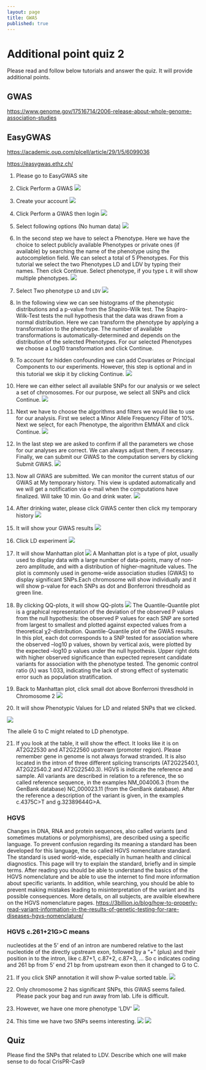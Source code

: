```yaml
---
layout: page
title: GWAS
published: true
---
```

# Additional point quiz 2

Please read and follow below tutorials and answer the quiz. It will provide additional points.

## GWAS
https://www.genome.gov/17516714/2006-release-about-whole-genome-association-studies

## EasyGWAS
https://academic.oup.com/plcell/article/29/1/5/6099036

https://easygwas.ethz.ch/
1. Please go to EasyGWAS site

2. Click Perform a GWAS
![](https://i.imgur.com/9bCZIkt.png)

3. Create your account
![](https://i.imgur.com/joRmwTC.png)

4. Click Perform a GWAS then login
![](https://i.imgur.com/9bCZIkt.png)

5. Select following options (No human data)
![](https://i.imgur.com/68eG4sQ.png)

6. In the second step we have to select a Phenotype. Here we have the choice to select publicly available Phenotypes or private ones (if available) by searching the name of the phenotype using the autocompletion field. We can select a total of 5 Phenotypes. For this tutorial we select the two Phenotypes LD and LDV by typing their names. Then click Continue. Select phenotype, if you type `L` it will show multiple phenotypes.
![](https://i.imgur.com/Am8cwLr.png)

7. Select Two phenotype `LD` and `LDV`
![](https://i.imgur.com/oZzgSsy.png)

8. In the following view we can see histograms of the phenotypic distributions and a p-value from the Shapiro-Wilk test. The Shapiro-Wilk-Test tests the null hypothesis that the data was drawn from a normal distribution. Here we can transform the phenotype by applying a transformation to the phenotype. The number of available transformations is automatically-determined and depends on the distribution of the selected Phenotypes. For our selected Phenotypes we choose a Log10 transformation and click Continue.

9. To account for hidden confounding we can add Covariates or Principal Components to our experiments. However, this step is optional and in this tutorial we skip it by clicking Continue.
![](https://i.imgur.com/tjwDyCJ.png)

10. Here we can either select all available SNPs for our analysis or we select a set of chromosomes. For our purpose, we select all SNPs and click Continue.
![](https://i.imgur.com/JUiHrX1.png)

11. Next we have to choose the algorithms and filters we would like to use for our analysis. First we select a Minor Allele Frequency Filter of 10%. Next we select, for each Phenotype, the algorithm EMMAX and click Continue.
![](https://i.imgur.com/ehBgx0w.png)

12. In the last step we are asked to confirm if all the parameters we chose for our analyses are correct. We can always adjust them, if necessary. Finally, we can submit our GWAS to the computation servers by clicking Submit GWAS.
![](https://i.imgur.com/VYT7Dm8.png)

13. Now all GWAS are submitted. We can monitor the current status of our GWAS at My temporary history. This view is updated automatically and we will get a notification via e-mail when the computations have finalized. Will take 10 min. Go and drink water.
![](https://i.imgur.com/Pq83ZYm.png)

14. After drinking water, please click GWAS center then click my temporary history
![](https://i.imgur.com/Ze73rdr.png)

15. It will show your GWAS results
![](https://i.imgur.com/5wz5MD3.png)

16. Click LD experiment
![](https://i.imgur.com/5wz5MD3.png)

17. It will show Manhattan plot
![](https://i.imgur.com/Vl2bfOA.png)
A Manhattan plot is a type of plot, usually used to display data with a large number of data-points, many of non-zero amplitude, and with a distribution of higher-magnitude values. The plot is commonly used in genome-wide association studies (GWAS) to display significant SNPs.Each chromosome will show individually and it will show p-value for each SNPs as dot and Bonferroni thresdhold as green line.

18. By clicking QQ-plots, it will show QQ-plots
![](https://i.imgur.com/6EuTZ3p.png)
The Quantile-Quantile plot is a graphical representation of the deviation of the observed P values from the null hypothesis: the observed P values for each SNP are sorted from largest to smallest and plotted against expected values from a theoretical χ2-distribution.
Quantile-Quantile plot of the GWAS results. In this plot, each dot corresponds to a SNP tested for association where the observed –log10 p values, shown by vertical axis, were plotted by the expected –log10 p values under the null hypothesis. Upper right dots with higher observed significance than expected represent candidate variants for association with the phenotype tested. The genomic control ratio (λ) was 1.033, indicating the lack of strong effect of systematic error such as population stratification.

19. Back to Manhattan plot, click small dot above  Bonferroni thresdhold in Chromosome 2
![](https://i.imgur.com/Xjj0DMy.png)

20. It will show Phenotypic Values for LD and related SNPs that we clicked.

![](https://i.imgur.com/t5sweHR.png)

The allele G to C  might related to LD phenotype.

21. If you look at the table, it will show the effect.
It looks like it is on AT2G22530 and AT2G22560 upstream (promoter region). Please remember gene in genome is not always forwad stranded. It is also located in the intron of three different splicing transcripts (AT2G22540.1, AT2G22540.2 and AT2G22540.3).
HGVS is indicate the reference and sample. All variants are described in relation to a reference, the so called reference sequence, in the examples NM_004006.3 (from the GenBank database) NC_000023.11 (from the GenBank database). After the reference a description of the variant is given, in the examples c.4375C>T and g.32389644G>A.
### HGVS 
Changes in DNA, RNA and protein sequences, also called variants (and sometimes mutations or polymorphisms), are described using a specific language. To prevent confusion regarding its meaning a standard has been developed for this language, the so called HGVS nomenclature standard. The standard is used world-wide, especially in human health and clinical diagnostics. This page will try to explain the standard, briefly and in simple terms. After reading you should be able to understand the basics of the HGVS nomenclature and be able to use the internet to find more information about specific variants. In addition, while searching, you should be able to prevent making mistakes leading to misinterpretation of the variant and its possible consequences. More details, on all subjects, are availble elsewhere on the HGVS nomenclature pages.
https://3billion.io/blog/how-to-properly-read-variant-information-in-the-results-of-genetic-testing-for-rare-diseases-hgvs-nomenclature/
### HGVS c.261+21G>C means
nucleotides at the 5’ end of an intron are numbered relative to the last nucleotide of the directly upstream exon, followed by a “+” (plus) and their position in to the intron, like c.87+1, c.87+2, c.87+3, …
So c indicates coding and 261 bp from 5’ end 
21 bp from upstream exon 
then it changed to G to C.

21. If you click SNP annotation it will show P-value sorted table.
![](https://i.imgur.com/C6dhg69.png)

22. Only chromosome 2 has significant SNPs, this GWAS seems failed. Please pack your bag and run away from lab. Life is difficult.

23. However, we have one more phenotype 'LDV'
![](https://i.imgur.com/tdrSUAo.png)


24. This time we have two SNPs seems interesting.
![](https://i.imgur.com/VNRKZFm.png)
![](https://i.imgur.com/pQZ6hJm.png)

## Quiz
Please find the SNPs that related to LDV.
Describe which one will make sense to do focal CrisPR-Cas9
